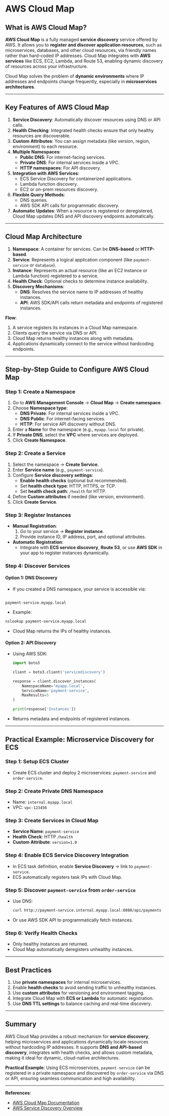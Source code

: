 # AWS Cloud Map

## What is AWS Cloud Map?

**AWS Cloud Map** is a fully managed **service discovery** service offered by AWS. It allows you to **register and discover application resources**, such as microservices, databases, and other cloud resources, via friendly names rather than hard-coded IP addresses. Cloud Map integrates with **AWS services** like ECS, EC2, Lambda, and Route 53, enabling dynamic discovery of resources across your infrastructure.

Cloud Map solves the problem of **dynamic environments** where IP addresses and endpoints change frequently, especially in **microservices architectures**.

---

## Key Features of AWS Cloud Map

1. **Service Discovery**: Automatically discover resources using DNS or API calls.
2. **Health Checking**: Integrated health checks ensure that only healthy resources are discoverable.
3. **Custom Attributes**: You can assign metadata (like version, region, environment) to each resource.
4. **Multiple Namespaces**:
   - **Public DNS**: For internet-facing services.
   - **Private DNS**: For internal services inside a VPC.
   - **HTTP namespaces**: For API discovery.
5. **Integration with AWS Services**:
   - ECS Service Discovery for containerized applications.
   - Lambda function discovery.
   - EC2 or on-prem resources discovery.
6. **Flexible Query Methods**:
   - DNS queries.
   - AWS SDK API calls for programmatic discovery.
7. **Automatic Updates**: When a resource is registered or deregistered, Cloud Map updates DNS and API discovery endpoints automatically.

---

## Cloud Map Architecture

1. **Namespace**: A container for services. Can be **DNS-based** or **HTTP-based**.
2. **Service**: Represents a logical application component (like `payment-service` or `database`).
3. **Instance**: Represents an actual resource (like an EC2 instance or Lambda function) registered to a service.
4. **Health Check**: Optional checks to determine instance availability.
5. **Discovery Mechanisms**:
   - **DNS**: Resolves the service name to IP addresses of healthy instances.
   - **API**: AWS SDK/API calls return metadata and endpoints of registered instances.

**Flow**:

1. A service registers its instances in a Cloud Map namespace.
2. Clients query the service via DNS or API.
3. Cloud Map returns healthy instances along with metadata.
4. Applications dynamically connect to the service without hardcoding endpoints.

---

## Step-by-Step Guide to Configure AWS Cloud Map

### Step 1: Create a Namespace

1. Go to **AWS Management Console** → **Cloud Map** → **Create namespace**.
2. Choose **Namespace type**:
   - **DNS Private**: For internal services inside a VPC.
   - **DNS Public**: For internet-facing services.
   - **HTTP**: For service API discovery without DNS.
3. Enter a **Name** for the namespace (e.g., `myapp.local` for private).
4. If **Private DNS**, select the **VPC** where services are deployed.
5. Click **Create Namespace**.

### Step 2: Create a Service

1. Select the namespace → **Create Service**.
2. Enter **Service name** (e.g., `payment-service`).
3. Configure **Service discovery settings**:
   - **Enable health checks** (optional but recommended).
   - Set **health check type**: HTTP, HTTPS, or TCP.
   - Set **health check path**: `/health` for HTTP.
4. Define **Custom attributes** if needed (like version, environment).
5. Click **Create Service**.

### Step 3: Register Instances

- **Manual Registration**:
  1. Go to your service → **Register instance**.
  2. Provide instance ID, IP address, port, and optional attributes.
- **Automatic Registration**:
  - Integrate with **ECS service discovery**, **Route 53**, or use **AWS SDK** in your app to register instances dynamically.

### Step 4: Discover Services

#### Option 1: DNS Discovery

- If you created a DNS namespace, your service is accessible via:
```

payment-service.myapp.local

````
- Example:
```bash
nslookup payment-service.myapp.local
````

* Cloud Map returns the IPs of healthy instances.

#### Option 2: API Discovery

* Using AWS SDK:

  ```python
  import boto3

  client = boto3.client('servicediscovery')

  response = client.discover_instances(
      NamespaceName='myapp.local',
      ServiceName='payment-service',
      MaxResults=5
  )

  print(response['Instances'])
  ```
* Returns metadata and endpoints of registered instances.

---

## Practical Example: Microservice Discovery for ECS

### Step 1: Setup ECS Cluster

* Create ECS cluster and deploy 2 microservices: `payment-service` and `order-service`.

### Step 2: Create Private DNS Namespace

* Name: `internal.myapp.local`
* VPC: `vpc-123456`

### Step 3: Create Services in Cloud Map

* **Service Name**: `payment-service`
* **Health Check**: HTTP `/health`
* **Custom Attribute**: `version=1.0`

### Step 4: Enable ECS Service Discovery Integration

* In ECS task definition, enable **Service Discovery** → link to `payment-service`.
* ECS automatically registers task IPs with Cloud Map.

### Step 5: Discover `payment-service` from `order-service`

* Use DNS:

  ```bash
  curl http://payment-service.internal.myapp.local:8080/api/payments
  ```
* Or use AWS SDK API to programmatically fetch instances.

### Step 6: Verify Health Checks

* Only healthy instances are returned.
* Cloud Map automatically deregisters unhealthy instances.

---

## Best Practices

1. Use **private namespaces** for internal microservices.
2. Enable **health checks** to avoid sending traffic to unhealthy instances.
3. Use **custom attributes** for versioning and environment tagging.
4. Integrate Cloud Map with **ECS or Lambda** for automatic registration.
5. Use **DNS TTL settings** to balance caching and real-time discovery.

---

## Summary

AWS Cloud Map provides a robust mechanism for **service discovery**, helping microservices and applications dynamically locate resources without hardcoding IP addresses. It supports **DNS and API-based discovery**, integrates with health checks, and allows custom metadata, making it ideal for dynamic, cloud-native architectures.

**Practical Example**: Using ECS microservices, `payment-service` can be registered in a private namespace and discovered by `order-service` via DNS or API, ensuring seamless communication and high availability.

---

**References**:

* [AWS Cloud Map Documentation](https://docs.aws.amazon.com/cloud-map/)
* [AWS Service Discovery Overview](https://aws.amazon.com/cloud-map/)
